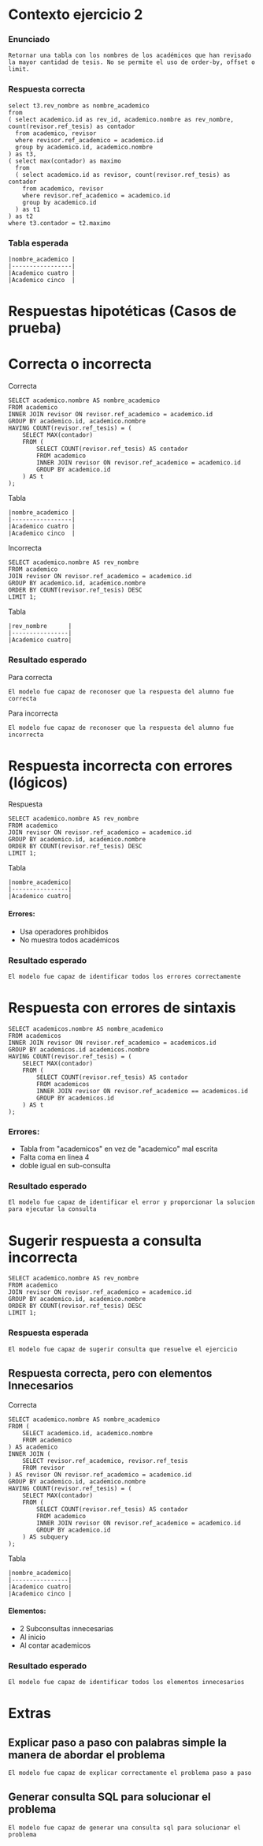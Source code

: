 # Contexto ejercicio 2

### Enunciado
```
Retornar una tabla con los nombres de los académicos que han revisado la mayor cantidad de tesis. No se permite el uso de order-by, offset o limit.
```

### Respuesta correcta
```
select t3.rev_nombre as nombre_academico
from 
( select academico.id as rev_id, academico.nombre as rev_nombre, count(revisor.ref_tesis) as contador
  from academico, revisor
  where revisor.ref_academico = academico.id
  group by academico.id, academico.nombre
) as t3,
( select max(contador) as maximo
  from 
  ( select academico.id as revisor, count(revisor.ref_tesis) as contador
    from academico, revisor
    where revisor.ref_academico = academico.id
    group by academico.id
  ) as t1
) as t2
where t3.contador = t2.maximo
```

### Tabla esperada
```
|nombre_academico |
|-----------------|
|Academico cuatro |
|Academico cinco  |
```






# Respuestas hipotéticas (Casos de prueba)

# Correcta o incorrecta

Correcta
```
SELECT academico.nombre AS nombre_academico
FROM academico
INNER JOIN revisor ON revisor.ref_academico = academico.id
GROUP BY academico.id, academico.nombre
HAVING COUNT(revisor.ref_tesis) = (
    SELECT MAX(contador)
    FROM (
        SELECT COUNT(revisor.ref_tesis) AS contador
        FROM academico
        INNER JOIN revisor ON revisor.ref_academico = academico.id
        GROUP BY academico.id
    ) AS t
);
```

Tabla
```
|nombre_academico |
|-----------------|
|Academico cuatro |
|Academico cinco  |
```


Incorrecta
```
SELECT academico.nombre AS rev_nombre
FROM academico
JOIN revisor ON revisor.ref_academico = academico.id
GROUP BY academico.id, academico.nombre
ORDER BY COUNT(revisor.ref_tesis) DESC
LIMIT 1;
```

Tabla
```
|rev_nombre      |
|----------------|
|Academico cuatro|
```

### Resultado esperado
Para correcta
```
El modelo fue capaz de reconoser que la respuesta del alumno fue correcta
```

Para incorrecta
```
El modelo fue capaz de reconoser que la respuesta del alumno fue incorrecta
```






# Respuesta incorrecta con errores (lógicos)

Respuesta
```
SELECT academico.nombre AS rev_nombre
FROM academico
JOIN revisor ON revisor.ref_academico = academico.id
GROUP BY academico.id, academico.nombre
ORDER BY COUNT(revisor.ref_tesis) DESC
LIMIT 1;
```

Tabla
```
|nombre_academico|
|----------------|
|Academico cuatro|
```

#### Errores:
-  Usa operadores prohibidos
-  No muestra todos académicos
### Resultado esperado
```
El modelo fue capaz de identificar todos los errores correctamente
```





# Respuesta con errores de sintaxis

```
SELECT academicos.nombre AS nombre_academico
FROM academicos
INNER JOIN revisor ON revisor.ref_academico = academicos.id
GROUP BY academicos.id academicos.nombre
HAVING COUNT(revisor.ref_tesis) = (
    SELECT MAX(contador)
    FROM (
        SELECT COUNT(revisor.ref_tesis) AS contador
        FROM academicos
        INNER JOIN revisor ON revisor.ref_academico == academicos.id
        GROUP BY academicos.id
    ) AS t
);
```

### Errores:
- Tabla from "academicos" en vez de "academico" mal escrita
- Falta coma en linea 4
- doble igual en sub-consulta
### Resultado esperado
```
El modelo fue capaz de identificar el error y proporcionar la solucion para ejecutar la consulta
```






# Sugerir respuesta a consulta incorrecta

```
SELECT academico.nombre AS rev_nombre
FROM academico
JOIN revisor ON revisor.ref_academico = academico.id
GROUP BY academico.id, academico.nombre
ORDER BY COUNT(revisor.ref_tesis) DESC
LIMIT 1;
```
### Respuesta esperada
```
El modelo fue capaz de sugerir consulta que resuelve el ejercicio
```

## Respuesta correcta, pero con elementos Innecesarios

Correcta
```
SELECT academico.nombre AS nombre_academico
FROM (
    SELECT academico.id, academico.nombre
    FROM academico
) AS academico
INNER JOIN (
    SELECT revisor.ref_academico, revisor.ref_tesis
    FROM revisor
) AS revisor ON revisor.ref_academico = academico.id
GROUP BY academico.id, academico.nombre
HAVING COUNT(revisor.ref_tesis) = (
    SELECT MAX(contador)
    FROM (
        SELECT COUNT(revisor.ref_tesis) AS contador
        FROM academico
        INNER JOIN revisor ON revisor.ref_academico = academico.id
        GROUP BY academico.id
    ) AS subquery
);

```

Tabla
```
|nombre_academico|
|----------------|
|Academico cuatro|
|Academico cinco |
```
#### Elementos:
-  2 Subconsultas innecesarias
- Al inicio
- Al contar academicos
### Resultado esperado
```
El modelo fue capaz de identificar todos los elementos innecesarios
```





# Extras

## Explicar paso a paso con palabras simple la manera de abordar el problema
```
El modelo fue capaz de explicar correctamente el problema paso a paso
```

## Generar consulta SQL para solucionar el problema
```
El modelo fue capaz de generar una consulta sql para solucionar el problema
```
